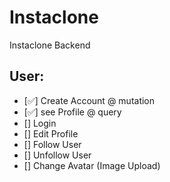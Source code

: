 # Instaclone

Instaclone Backend

## User:

- [✅] Create Account @ mutation
- [✅] see Profile @ query
- [] Login
- [] Edit Profile
- [] Follow User
- [] Unfollow User
- [] Change Avatar (Image Upload)
